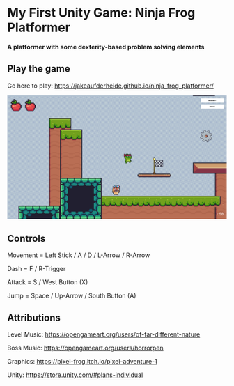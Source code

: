 # My First Unity Game: Ninja Frog Platformer

**A platformer with some dexterity-based problem solving elements**

## Play the game

Go here to play: https://jakeaufderheide.github.io/ninja_frog_platformer/


 ![A frog ninja jumping over a masked enemy](screenshot.png)

## Controls
Movement = Left Stick / A / D / L-Arrow / R-Arrow

Dash = F / R-Trigger

Attack = S / West Button (X)

Jump = Space / Up-Arrow / South Button (A)


## Attributions
Level Music: https://opengameart.org/users/of-far-different-nature

Boss Music: https://opengameart.org/users/horrorpen

Graphics: https://pixel-frog.itch.io/pixel-adventure-1

Unity: https://store.unity.com/#plans-individual


